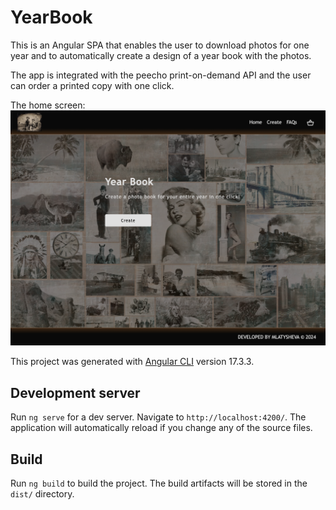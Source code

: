 # YearBook

This is an Angular SPA that enables the user to download photos for one year and to automatically create a design of a year book with the photos.

The app is integrated with the peecho print-on-demand API and the user can order a printed copy with one click.

The home screen:
![home screen](/screenshots/screenshot_home.png)

This project was generated with [Angular CLI](https://github.com/angular/angular-cli) version 17.3.3.

## Development server

Run `ng serve` for a dev server. Navigate to `http://localhost:4200/`. The application will automatically reload if you change any of the source files.

## Build

Run `ng build` to build the project. The build artifacts will be stored in the `dist/` directory.
